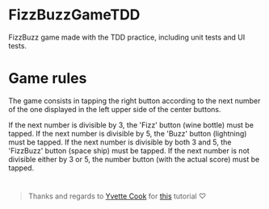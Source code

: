# FizzBuzzGameTDD

FizzBuzz game made with the TDD practice, including unit tests and UI tests.

# Game rules

The game consists in tapping the right button according to the next number of the one displayed in the left upper side of the center buttons. 

If the next number is divisible by 3, the 'Fizz' button (wine bottle) must be tapped.
If the next number is divisible by 5, the 'Buzz' button (lightning) must be tapped.
If the next number is divisible by both 3 and 5, the 'FizzBuzz' button (space ship) must be tapped.
If the next number is not divisible either by 3 or 5, the number button (with the actual score) must be tapped.

#

> Thanks and regards to [Yvette Cook](https://github.com/yvettecook) for [this](https://github.com/yvettecook/FizzBuzzGame) tutorial ♡
